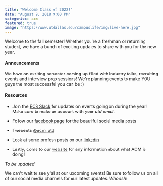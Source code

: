 ```yaml
---
title: "Welcome Class of 2022!"
date: "August 9, 2018 9:00 PM"
categories: acm
featured: true
image: "https://www.utdallas.edu/campuslife/img/live-here.jpg"
---
```


Welcome to the fall semester! Whether you're a freshman or returning student, we have a bunch of exciting updates to share with you for the new year.

<!--more-->

#### Announcements
We have an exciting semester coming up filled with Industry talks, recruiting events and interview prep sessions!
We're planning events to make YOU guys the most successful you can be :) 

#### Resources
* Join the [ECS Slack](http://www.ecsutd.slack.com) for updates on events going on during the year! Make sure to make an account with your *utd email*.

* Follow our [facebook page](https://www.facebook.com/acmatutd/) for the beautiful social media posts

* Tweeeets [@acm_utd](https://www.twitter.com/acm_utd)

* Look at some profesh posts on our [linkedin](https://www.linkedin.com/company/acmutd/)

* Lastly, come to our [website](https://www.acmutd.co) for any information about what ACM is doing! 

*To be updated*

We can't wait to see y'all at our upcoming events! 
Be sure to follow us on all of our social media channels for our latest updates. *Whoosh!*
